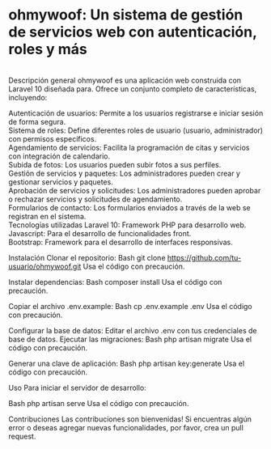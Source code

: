 <h1>ohmywoof: Un sistema de gestión de servicios web con autenticación, roles y más </h1><br>
Descripción general
ohmywoof es una aplicación web construida con Laravel 10 diseñada para. Ofrece un conjunto completo de características, incluyendo: <br>

Autenticación de usuarios: Permite a los usuarios registrarse e iniciar sesión de forma segura. <br>
Sistema de roles: Define diferentes roles de usuario (usuario, administrador) con permisos específicos. <br>
Agendamiento de servicios: Facilita la programación de citas y servicios con integración de calendario. <br>
Subida de fotos: Los usuarios pueden subir fotos a sus perfiles. <br>
Gestión de servicios y paquetes: Los administradores pueden crear y gestionar servicios y paquetes. <br>
Aprobación de servicios y solicitudes: Los administradores pueden aprobar o rechazar servicios y solicitudes de agendamiento. <br>
Formularios de contacto: Los formularios enviados a través de la web se registran en el sistema.<br>
Tecnologías utilizadas
Laravel 10: Framework PHP para desarrollo web.
Javascript: Para el desarrollo de funcionalidades front.    
Bootstrap: Framework para el desarrollo de interfaces responsivas.

Instalación
Clonar el repositorio:
Bash
git clone https://github.com/tu-usuario/ohmywoof.git
Usa el código con precaución.

Instalar dependencias:
Bash
composer install
Usa el código con precaución.

Copiar el archivo .env.example:
Bash
cp .env.example .env
Usa el código con precaución.

Configurar la base de datos: Editar el archivo .env con tus credenciales de base de datos.
Ejecutar las migraciones:
Bash
php artisan migrate
Usa el código con precaución.

Generar una clave de aplicación:
Bash
php artisan key:generate
Usa el código con precaución.

Uso
Para iniciar el servidor de desarrollo:

Bash
php artisan serve
Usa el código con precaución.

Contribuciones
Las contribuciones son bienvenidas! Si encuentras algún error o deseas agregar nuevas funcionalidades, por favor, crea un pull request.
